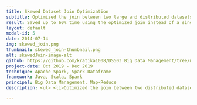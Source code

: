 ```yaml
---
title: Skewed Dataset Join Optimization
subtitle: Optimized the join between two large and distributed datasets, out of which one dataset is highly skewed on few join keys
result: Saved up to 60% time using the optimized join instead of a single re-partition join
layout: default
modal-id: 5
date: 2014-07-14
img: skewed_join.png
thumbnail: skewed_join-thumbnail.png
alt: skewedJoin-image-alt
github: https://github.com/kratika1008/DS503_Big_Data_Management/tree/main/Projects/Final_Project
project-date: Oct 2019 - Dec 2019
technique: Apache Spark, Spark-Dataframe
framework: Java, Scala, Spark
principal: Big Data Management, Map-Reduce
description: <ul> <li>Optimized the join between two distributed datasets out of which one is highly skewed over few keys</li> <li>Used a combination of Re-partition join and Broadcast join to save up to 60% time in the join</li> <li>Also, identified skewness and all skewed keys from the dataset</li> </ul> <br>

---
```

